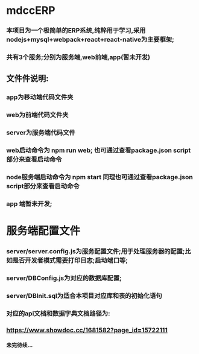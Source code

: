 # mdccERP
### 本项目为一个极简单的ERP系统,纯粹用于学习,采用nodejs+mysql+webpack+react+react-native为主要框架;
### 共有3个服务;分别为服务端,web前端,app(暂未开发)



## 文件件说明:
### app为移动端代码文件夹
### web为前端代码文件夹
### server为服务端代码文件

### web启动命令为  npm run web; 也可通过查看package.json script部分来查看启动命令
### node服务端启动命令为 npm start 同理也可通过查看package.json script部分来查看启动命令
### app 端暂未开发;

# 服务端配置文件
### server/server.config.js为服务配置文件;用于处理服务器的配置;比如是否开发者模式需要打印日志;启动端口等;
### server/DBConfig.js为对应的数据库配置;
### server/DBInit.sql为适合本项目对应库和表的初始化语句
### 对应的api文档和数据字典文档路径为:
### https://www.showdoc.cc/1681582?page_id=15722111

#### 未完待续...
